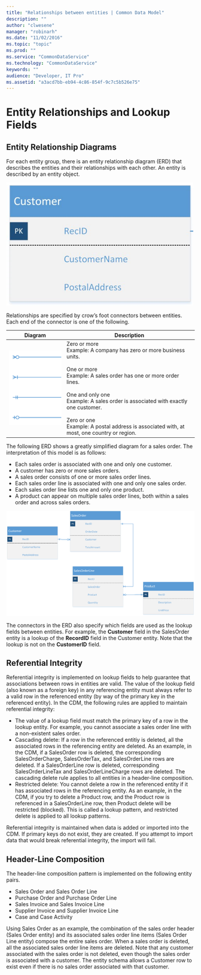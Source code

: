 ```yaml
---
title: "Relationships between entities | Common Data Model"
description: ""
author: "clwesene"
manager: "robinarh"
ms.date: "11/02/2016"
ms.topic: "topic"
ms.prod: ""
ms.service: "CommonDataService"
ms.technology: "CommonDataService"
keywords: ""
audience: "Developer, IT Pro"
ms.assetid: "a3acd7bb-eb94-4c86-854f-9c7c5b526e75"
---
```


# Entity Relationships and Lookup Fields

## Entity Relationship Diagrams

For each entity group, there is an entity relationship diagram (ERD) that describes the entities and their relationships with each other. An entity is described by an entity object.

![Customer ERD](/entity-reference/media/customer-erd-example.png "Customer ERD")

Relationships are specified by crow’s foot connectors between entities. Each end of the connector is one of the following.

Diagram | Description
--- | ---
![crow's foot example](/entity-reference/media/crows-foot.png "crow's foot example") | Zero or more<br>Example: A company has zero or more business units.<br><br>One or more<br>Example: A sales order has one or more order lines.<br><br>One and only one<br>Example: A sales order is associated with exactly one customer.<br><br>Zero or one<br>Example: A postal address is associated with, at most, one country or region.

The following ERD shows a greatly simplified diagram for a sales order. The interpretation of this model is as follows:
* Each sales order is associated with one and only one customer.
* A customer has zero or more sales orders.
* A sales order consists of one or more sales order lines.
* Each sales order line is associated with one and only one sales order.
* Each sales order line lists one and only one product.
* A product can appear on multiple sales order lines, both within a sales order and across sales orders.

![ERD example](/entity-reference/media/sales-erd-example.png "ERD example")

The connectors in the ERD also specify which fields are used as the lookup fields between entities. For example, the __Customer__ field in the SalesOrder entity is a lookup of the __RecordID__ field in the Customer entity. Note that the lookup is not on the __CustomerID__ field.

## Referential Integrity
Referential integrity is implemented on lookup fields to help guarantee that associations between rows in entities are valid. The value of the lookup field (also known as a foreign key) in any referencing entity must always refer to a valid row in the referenced entity (by way of the primary key in the referenced entity). In the CDM, the following rules are applied to maintain referential integrity:
* The value of a lookup field must match the primary key of a row in the lookup entity. For example, you cannot associate a sales order line with a non-existent sales order.
* Cascading delete: If a row in the referenced entitiy is deleted, all the associated rows in the referencing entity are deleted. As an example, in the CDM, if a SalesOrder row is deleted, the corresponding SalesOrderCharge, SalesOrderTax, and SalesOrderLine rows are deleted. If a SalesOrderLine row is deleted, corresponding SalesOrderLineTax and SalesOrderLineCharge rows are deleted. The cascading delete rule applies to all entities in a header-line composition.
* Restricted delete: You cannot delete a row in the referenced entity if it has associated rows in the referencing entity. As an example, in the CDM, if you try to delete a Product row, and the Product row is referenced in a SalesOrderLine row, then Product delete will be restricted (blocked). This is called a lookup pattern, and restricted delete is applied to all lookup patterns.

Referential integrity is maintained when data is added or imported into the CDM. If primary keys do not exist, they are created. If you attempt to import data that would break referential integrity, the import will fail.

## Header-Line Composition
The header-line composition pattern is implemented on the following entity pairs.
* Sales Order and Sales Order Line
* Purchase Order and Purchase Order Line
* Sales Invoice and Sales Invoice Line
* Supplier Invoice and Supplier Invoice Line
* Case and Case Activity

Using Sales Order as an example, the combination of the sales order header (Sales Order entity) and its associated sales order line items (Sales Order Line entity) compose the entire sales order. When a sales order is deleted, all the associated sales order line items are deleted. Note that any customer associated with the sales order is not deleted, even though the sales order is associated with a customer. The entity schema allows a Customer row to exist even if there is no sales order associated with that customer.

